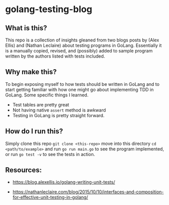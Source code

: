 # golang-testing-blog

## What is this?

This repo is a collection of insights gleaned from two blogs posts by (Alex Ellis) and (Nathan Leclaire) about testing programs in GoLang. Essentially it is a manually copied, revised, and (possibly) added to sample program written by the authors listed with tests included. 

## Why make this?

To begin exposing myself to how tests should be written in GoLang and to start getting familiar with how one might go about implementing TDD in GoLang. Some specific things I learned.

- Test tables are pretty great
- Not having native `assert` method is awkward
- Testing in GoLang is pretty straight forward.

## How do I run this?

Simply clone this repo `git clone <this-repo>` move into this directory `cd <path/to/example>` and run `go run main.go` to see the program implemented, or run `go test -v` to see the tests in action.  


## Resources: 

- https://blog.alexellis.io/golang-writing-unit-tests/

- https://nathanleclaire.com/blog/2015/10/10/interfaces-and-composition-for-effective-unit-testing-in-golang/